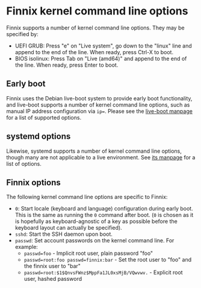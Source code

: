 # Finnix kernel command line options

Finnix supports a number of kernel command line options. They may be specified by:

* UEFI GRUB: Press "e" on "Live system", go down to the "linux" line and append to the end of the line. When ready, press Ctrl-X to boot.
* BIOS isolinux: Press Tab on "Live (amd64)" and append to the end of the line. When ready, press Enter to boot.

## Early boot

Finnix uses the Debian live-boot system to provide early boot functionality, and live-boot supports a number of kernel command line options, such as manual IP address configuration via `ip=`. Please see the [live-boot manpage](https://manpages.debian.org/testing/live-boot-doc/live-boot.7.en.html) for a list of supported options.

## systemd options

Likewise, systemd supports a number of kernel command line options, though many are not applicable to a live environment.  See [its manpage](https://www.freedesktop.org/software/systemd/man/kernel-command-line.html) for a list of options.

## Finnix options

The following kernel command line options are specific to Finnix:

* `0`: Start locale (keyboard and language) configuration during early boot. This is the same as running the `0` command after boot. (`0` is chosen as it is hopefully as keyboard-agnostic of a key as possible before the keyboard layout can actually be specified).
* `sshd`: Start the SSH daemon upon boot.
* `passwd`: Set account passwords on the kernel command line.  For example:
  * `passwd=foo` - Implicit root user, plain password "foo"
  * `passwd=root:foo passwd=finnix:bar` - Set the root user to "foo" and the finnix user to "bar"
  * `passwd=root:$1$QnvsFWnz$MppFa1JL0xsMjB/VQwvwv.` - Explicit root user, hashed password
